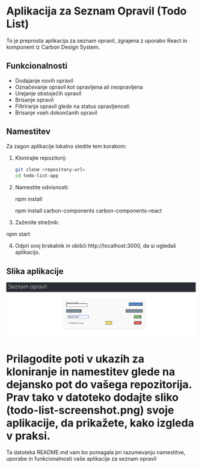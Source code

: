  # Aplikacija za Seznam Opravil (Todo List)

To je preprosta aplikacija za seznam opravil, zgrajena z uporabo React in komponent iz Carbon Design System.

## Funkcionalnosti

- Dodajanje novih opravil
- Označevanje opravil kot opravljena ali neopravljena
- Urejanje obstoječih opravil
- Brisanje opravil
- Filtriranje opravil glede na status opravljenosti
- Brisanje vseh dokončanih opravil

## Namestitev

Za zagon aplikacije lokalno sledite tem korakom:

1. Klonirajte repozitorij:

   ```bash
   git clone <repository-url>
   cd todo-list-app
   ```
2. Namestite odvisnosti:

   npm install

   npm install carbon-components carbon-components-react

3. Zaženite strežnik:

  npm start

4. Odpri svoj brskalnik in obišči http://localhost:3000, da si ogledaš aplikacijo.

## Slika aplikacije

![Todo List Screenshot](public/todo-list-screenshot.png)




# Prilagodite poti <repository-url> v ukazih za kloniranje in namestitev glede na dejansko pot do vašega repozitorija. Prav tako v datoteko dodajte sliko (todo-list-screenshot.png) svoje aplikacije, da prikažete, kako izgleda v praksi.
Ta datoteka README.md vam bo pomagala pri razumevanju namestitve, uporabe in funkcionalnosti vaše aplikacije za seznam opravil


